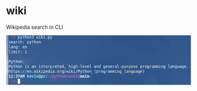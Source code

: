 # wiki
Wikipedia search in CLI

![Example](https://github.com/KevinAp-5/wiki/blob/main/image.png?raw=true)
